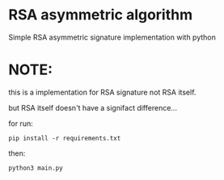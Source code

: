 # RSA asymmetric algorithm

Simple RSA asymmetric signature implementation with python

# NOTE:
this is a implementation for RSA signature not RSA itself.

but RSA itself doesn't have a signifact difference...


for run:

```
pip install -r requirements.txt
```

then:

```
python3 main.py
```
